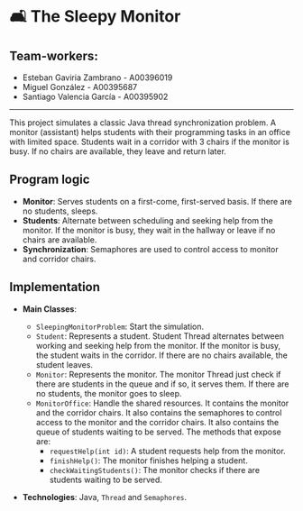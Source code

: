 # 🛋️ The Sleepy Monitor

## Team-workers:
- Esteban Gaviria Zambrano - A00396019
- Miguel González - A00395687
- Santiago Valencia García - A00395902

---

This project simulates a classic Java thread synchronization problem. A monitor (assistant) helps students with their programming tasks in an office with limited space. Students wait in a corridor with 3 chairs if the monitor is busy. If no chairs are available, they leave and return later.

## Program logic

- **Monitor**: Serves students on a first-come, first-served basis. If there are no students, sleeps.
- **Students**: Alternate between scheduling and seeking help from the monitor. If the monitor is busy, they wait in the hallway or leave if no chairs are available.
- **Synchronization**: Semaphores are used to control access to monitor and corridor chairs.

## Implementation

- **Main Classes**:
  - `SleepingMonitorProblem`: Start the simulation.
  - `Student`: Represents a student. Student Thread alternates between working and seeking help from the monitor. If the monitor is busy, the student waits in the corridor. If there are no chairs available, the student leaves.
  - `Monitor`: Represents the monitor. The monitor Thread just check if there are students in the queue and if so, it serves them. If there are no students, the monitor goes to sleep.
  - `MonitorOffice`: Handle the shared resources. It contains the monitor and the corridor chairs. It also contains the semaphores to control access to the monitor and the corridor chairs. It also contains the queue of students waiting to be served. The methods that expose are:
      - `requestHelp(int id)`: A student requests help from the monitor.
      - `finishHelp()`: The monitor finishes helping a student.
      - `checkWaitingStudents()`: The monitor checks if there are students waiting to be served.


- **Technologies**: Java, `Thread` and `Semaphores`.
